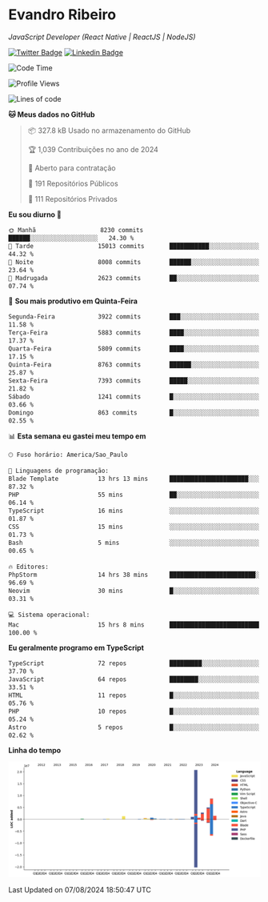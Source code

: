 # Evandro **Ribeiro**

*JavaScript Developer (React Native | ReactJS | NodeJS)*

[![Twitter Badge](https://img.shields.io/badge/-@ribeiroevandro-201B2D?style=flat-square&labelColor=201B2D&logo=twitter&logoColor=white&link=https://twitter.com/ribeiroevandro)](https://twitter.com/ribeiroevandro) 
[![Linkedin Badge](https://img.shields.io/badge/-Evandro%20Ribeiro-201B2D?style=flat-square&logo=Linkedin&logoColor=white&link=https://www.linkedin.com/in/ribeiroevandro)](https://www.linkedin.com/in/ribeiroevandro) 


<!--START_SECTION:waka-->
![Code Time](http://img.shields.io/badge/Code%20Time-4%2C044%20hrs%2035%20mins-blue)

![Profile Views](http://img.shields.io/badge/Visualizac%C3%B5es%20do%20perfil-0-blue)

![Lines of code](https://img.shields.io/badge/Desde%20o%20Hello%20World%20eu%20escrevi-43.4%20million%20linhas%20de%20c%C3%B3digo-blue)

**🐱 Meus dados no GitHub** 

> 📦 327.8 kB Usado no armazenamento do GitHub 
 > 
> 🏆 1,039 Contribuições no ano de 2024
 > 
> 💼 Aberto para contratação
 > 
> 📜 191 Repositórios Públicos 
 > 
> 🔑 111 Repositórios Privados 
 > 
**Eu sou diurno 🐤** 

```text
🌞 Manhã                  8230 commits        ██████░░░░░░░░░░░░░░░░░░░   24.30 % 
🌆 Tarde                  15013 commits       ███████████░░░░░░░░░░░░░░   44.32 % 
🌃 Noite                  8008 commits        ██████░░░░░░░░░░░░░░░░░░░   23.64 % 
🌙 Madrugada              2623 commits        ██░░░░░░░░░░░░░░░░░░░░░░░   07.74 % 
```
📅 **Sou mais produtivo em Quinta-Feira** 

```text
Segunda-Feira            3922 commits        ███░░░░░░░░░░░░░░░░░░░░░░   11.58 % 
Terça-Feira              5883 commits        ████░░░░░░░░░░░░░░░░░░░░░   17.37 % 
Quarta-Feira             5809 commits        ████░░░░░░░░░░░░░░░░░░░░░   17.15 % 
Quinta-Feira             8763 commits        ██████░░░░░░░░░░░░░░░░░░░   25.87 % 
Sexta-Feira              7393 commits        █████░░░░░░░░░░░░░░░░░░░░   21.82 % 
Sábado                   1241 commits        █░░░░░░░░░░░░░░░░░░░░░░░░   03.66 % 
Domingo                  863 commits         █░░░░░░░░░░░░░░░░░░░░░░░░   02.55 % 
```


📊 **Esta semana eu gastei meu tempo em** 

```text
🕑︎ Fuso horário: America/Sao_Paulo

💬 Linguagens de programação: 
Blade Template           13 hrs 13 mins      ██████████████████████░░░   87.32 % 
PHP                      55 mins             ██░░░░░░░░░░░░░░░░░░░░░░░   06.14 % 
TypeScript               16 mins             ░░░░░░░░░░░░░░░░░░░░░░░░░   01.87 % 
CSS                      15 mins             ░░░░░░░░░░░░░░░░░░░░░░░░░   01.73 % 
Bash                     5 mins              ░░░░░░░░░░░░░░░░░░░░░░░░░   00.65 % 

🔥 Editores: 
PhpStorm                 14 hrs 38 mins      ████████████████████████░   96.69 % 
Neovim                   30 mins             █░░░░░░░░░░░░░░░░░░░░░░░░   03.31 % 

💻 Sistema operacional: 
Mac                      15 hrs 8 mins       █████████████████████████   100.00 % 
```

**Eu geralmente programo em TypeScript** 

```text
TypeScript               72 repos            █████████░░░░░░░░░░░░░░░░   37.70 % 
JavaScript               64 repos            ████████░░░░░░░░░░░░░░░░░   33.51 % 
HTML                     11 repos            █░░░░░░░░░░░░░░░░░░░░░░░░   05.76 % 
PHP                      10 repos            █░░░░░░░░░░░░░░░░░░░░░░░░   05.24 % 
Astro                    5 repos             █░░░░░░░░░░░░░░░░░░░░░░░░   02.62 % 
```



**Linha do tempo**

![Lines of Code chart](https://raw.githubusercontent.com/ribeiroevandro/ribeiroevandro/main/assets/bar_graph.png)


 Last Updated on 07/08/2024 18:50:47 UTC
<!--END_SECTION:waka-->
